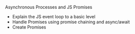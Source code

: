 Asynchronous Processes and JS Promises

 - Explain the JS event loop to a basic level
 - Handle Promises using promise chaining and async/await
 - Create Promises